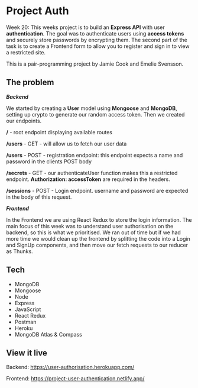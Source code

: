 # Project Auth

Week 20: This weeks project is to build an **Express API** with user **authentication**. The goal was to authenticate users using **access tokens** and securely store passwords by encrypting them. The second part of the task is to create a Frontend form to allow you to register and sign in to view a restricted site.

This is a pair-programming project by Jamie Cook and Emelie Svensson.

## The problem

**_Backend_**

We started by creating a **User** model using **Mongoose** and **MongoDB**, setting up crypto to generate our random access token. Then we created our endpoints.

**/** - root endpoint displaying available routes

**/users** - GET - will allow us to fetch our user data

**/users** - POST - registration endpoint: this endpoint expects a name and password in the clients POST body

**/secrets** - GET - our authenticateUser function makes this a restricted endpoint. **Authorization: accessToken** are required in the headers.

**/sessions** - POST - Login endpoint. username and password are expected in the body of this request.

**_Frontend_**

In the Frontend we are using React Redux to store the login information. The main focus of this week was to understand user authorisation on the backend, so this is what we prioritised. We ran out of time but if we had more time we would clean up the frontend by splitting the code into a Login and SignUp components, and then move our fetch requests to our reducer as Thunks.

## Tech

- MongoDB
- Mongoose
- Node
- Express
- JavaScript
- React Redux
- Postman
- Heroku
- MongoDB Atlas & Compass

## View it live

Backend: https://user-authorisation.herokuapp.com/

Frontend: https://project-user-authentication.netlify.app/
